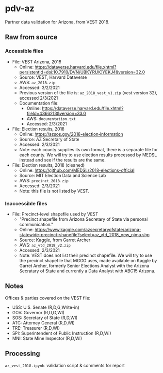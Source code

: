 # pdv-az
Partner data validation for Arizona, from VEST 2018. 

## Raw from source

### Accessible files
- File: VEST Arizona, 2018
  - Online: https://dataverse.harvard.edu/file.xhtml?persistentId=doi:10.7910/DVN/UBKYRU/CYEKJ4&version=32.0
  - Source: VEST, Harvard Dataverse
  - AWS: `az_2018.zip`
  - Accessed: 3/2/2021
  - Previous version of the file is: `az_2018_vest_v1.zip` (vest version 32), accessed 2/3/2021
  - Documentation file: 
    - Online: https://dataverse.harvard.edu/file.xhtml?fileId=4366213&version=33.0
    - AWS: `documentation.txt`
    - Accessed: 2/3/2021
- File: Election results, 2018
  - Online: https://azsos.gov/2018-election-information
  - Source: AZ Secretary of State
  - Accessed: 2/3/2021
  - Note: each county supplies its own format, there is a separate file for each county. We will try to use election results processed by MEDSL instead and see if the results are the same. 
- File: Election results, 2018 (cleaned)
  - Online: https://github.com/MEDSL/2018-elections-official
  - Source: MIT Election Data and Science Lab
  - AWS: `precinct_2018.zip`
  - Accessed: 2/3/2021
  - Note: this file is not listed by VEST. 

### Inaccessible files
- File: Precinct-level shapefile used by VEST
  - "Precinct shapefile from Arizona Secretary of State via personal communication."
  - Online: https://www.kaggle.com/azsecretaryofstate/arizona-statewide-precinct-shapefile?select=az_vtd_2018_new_pima.shp
  - Source: Kaggle, from Garret Archer
  - AWS: `az_vtd_2018_v2.zip`
  - Accessed: 2/3/2021
  - Note: VEST does not list their precinct shapefile. We will try to use the precinct shapefile that MGGG uses, made available on Kaggle by Garret Archer, formerly Senior Elections Analyst with the Arizona Secratary of State and currently a Data Analyst with ABC15 Arizona. 

## Notes
Offices & parties covered on the VEST file: 
 - USS: U.S. Senate (R,D,G,Write-in)
 - GOV: Governor (R,D,G,WI)
 - SOS: Secretary of State (R,D,WI)
 - ATG: Attorney General (R,D,WI)
 - TRE: Treasurer (R,D,WI)
 - SPI: Superintendent of Public Instruction (R,D,WI)
 - MNI: State Mine Inspector (R,D,WI)

## Processing
`az_vest_2018.ipynb`: validation script & comments for report
